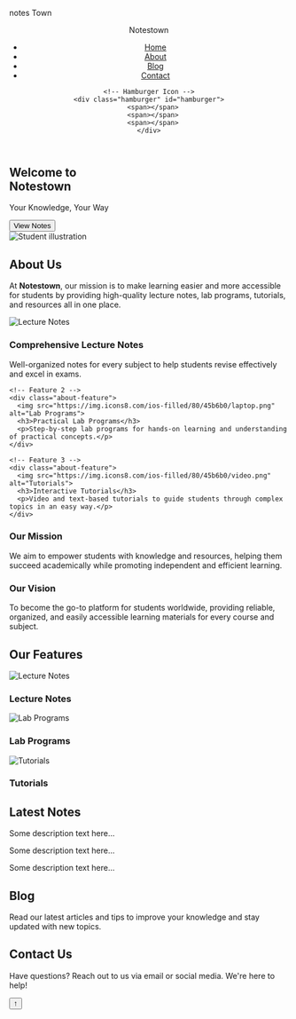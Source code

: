 notes Town 
<!DOCTYPE html>
<html lang="en">
<head>
  <meta charset="UTF-8" />
  <meta name="viewport" content="width=device-width, initial-scale=1.0" />
  <title>Notestown - Your Knowledge, Your Way</title>
  <link rel="stylesheet" href="style.css" />
</head>
<body>
  <!-- Navbar -->
  <header class="navbar">
    <div class="logo">Notestown</div>
    <nav class="nav-links">
      <ul>
        <li><a href="#home">Home</a></li>
        <li><a href="#about">About</a></li>
        <li><a href="#blog">Blog</a></li>
        <li><a href="#contact">Contact</a></li>
      </ul>
    </nav>

    <!-- Hamburger Icon -->
    <div class="hamburger" id="hamburger">
      <span></span>
      <span></span>
      <span></span>
    </div>
  </header>

  <!-- Home / Hero Section -->
  <section id="home" class="hero section">
    <div class="hero-text">
      <h1>Welcome to <br><span>Notestown</span></h1>
      <p>Your Knowledge, Your Way</p>
      <button class="btn">View Notes</button>
    </div>
    <div class="hero-image">
  <img src="hero image.png" alt="Student illustration">
</div>
  </section>

<!-- About Section -->
<section id="about" class="about section">
  <h2>About Us</h2>
  <p>At <strong>Notestown</strong>, our mission is to make learning easier and more accessible for students by providing high-quality lecture notes, lab programs, tutorials, and resources all in one place.</p>

  <div class="about-features">
    <!-- Feature 1 -->
    <div class="about-feature">
      <img src="https://img.icons8.com/ios-filled/80/45b6b0/book.png" alt="Lecture Notes">
      <h3>Comprehensive Lecture Notes</h3>
      <p>Well-organized notes for every subject to help students revise effectively and excel in exams.</p>
    </div>

    <!-- Feature 2 -->
    <div class="about-feature">
      <img src="https://img.icons8.com/ios-filled/80/45b6b0/laptop.png" alt="Lab Programs">
      <h3>Practical Lab Programs</h3>
      <p>Step-by-step lab programs for hands-on learning and understanding of practical concepts.</p>
    </div>

    <!-- Feature 3 -->
    <div class="about-feature">
      <img src="https://img.icons8.com/ios-filled/80/45b6b0/video.png" alt="Tutorials">
      <h3>Interactive Tutorials</h3>
      <p>Video and text-based tutorials to guide students through complex topics in an easy way.</p>
    </div>
  </div>

  <div class="about-mission">
    <h3>Our Mission</h3>
    <p>We aim to empower students with knowledge and resources, helping them succeed academically while promoting independent and efficient learning.</p>
  </div>

  <div class="about-vision">
    <h3>Our Vision</h3>
    <p>To become the go-to platform for students worldwide, providing reliable, organized, and easily accessible learning materials for every course and subject.</p>
  </div>
</section>

  <!-- Features Section -->
  <section class="features section">
    <h2>Our Features</h2>
    <div class="feature-boxes">
      <div class="feature">
        <img src="https://img.icons8.com/ios-filled/100/45b6b0/document.png" alt="Lecture Notes" />
        <h3>Lecture Notes</h3>
      </div>
      <div class="feature">
        <img src="https://img.icons8.com/ios-filled/100/45b6b0/code.png" alt="Lab Programs" />
        <h3>Lab Programs</h3>
      </div>
      <div class="feature">
        <img src="https://img.icons8.com/ios-filled/100/45b6b0/play-button-circled.png" alt="Tutorials" />
        <h3>Tutorials</h3>
      </div>
    </div>
  </section>

  <!-- Latest Notes Section -->
  <section class="latest-notes section">
    <h2>Latest Notes</h2>
    <div class="note-cards">
      <div class="note-card">
        <div class="circle"></div>
        <div class="line"></div>
        <p>Some description text here...</p>
      </div>
      <div class="note-card">
        <div class="circle"></div>
        <div class="line"></div>
        <p>Some description text here...</p>
      </div>
      <div class="note-card">
        <div class="circle"></div>
        <div class="line"></div>
        <p>Some description text here...</p>
      </div>
    </div>
  </section>

  <!-- Blog Section -->
  <section id="blog" class="blog section">
    <h2>Blog</h2>
    <p>Read our latest articles and tips to improve your knowledge and stay updated with new topics.</p>
  </section>

  <!-- Contact Section -->
  <section id="contact" class="contact section">
    <h2>Contact Us</h2>
    <p>Have questions? Reach out to us via email or social media. We're here to help!</p>
  </section>

  <!-- Back to Top Button -->
  <button id="backToTop" title="Go to top">↑</button>

  <script src="script.js"></script>
</body>
</html>
